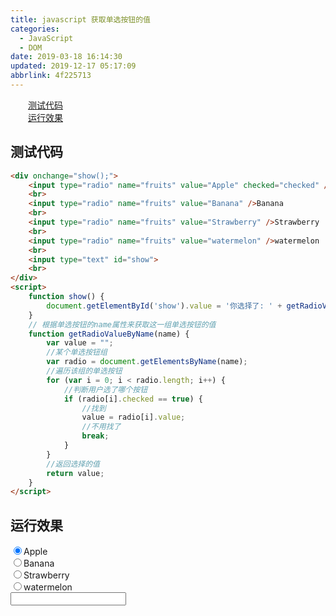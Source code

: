 ```yaml
---
title: javascript 获取单选按钮的值
categories: 
  - JavaScript
  - DOM
date: 2019-03-18 16:14:30
updated: 2019-12-17 05:17:09
abbrlink: 4f225713
---
```

<div id='my_toc'><a href="/blog/4f225713/#测试代码" class="header_2">测试代码</a><br><a href="/blog/4f225713/#运行效果" class="header_2">运行效果</a><br></div>
<style>.header_1{margin-left: 1em;}.header_2{margin-left: 2em;}.header_3{margin-left: 3em;}.header_4{margin-left: 4em;}.header_5{margin-left: 5em;}.header_6{margin-left: 6em;}</style>
<!--more-->
<script>if (navigator.platform.search('arm')==-1){document.getElementById('my_toc').style.display = 'none';}var e,p = document.getElementsByTagName('p');while (p.length>0) {e = p[0];e.parentElement.removeChild(e);}</script>

<!--end-->
## 测试代码 ##
```html
<div onchange="show();">
    <input type="radio" name="fruits" value="Apple" checked="checked" />Apple
    <br>
    <input type="radio" name="fruits" value="Banana" />Banana
    <br>
    <input type="radio" name="fruits" value="Strawberry" />Strawberry
    <br>
    <input type="radio" name="fruits" value="watermelon" />watermelon
    <br>
    <input type="text" id="show">
    <br>
</div>
<script>
    function show() {
        document.getElementById('show').value = '你选择了: ' + getRadioValueByName('fruits');
    }
    // 根据单选按钮的name属性来获取这一组单选按钮的值
    function getRadioValueByName(name) {
        var value = "";
        //某个单选按钮组
        var radio = document.getElementsByName(name);
        //遍历该组的单选按钮
        for (var i = 0; i < radio.length; i++) {
            //判断用户选了哪个按钮
            if (radio[i].checked == true) {
                //找到
                value = radio[i].value;
                //不用找了
                break;
            }
        }
        //返回选择的值
        return value;
    } 
</script>
```
## 运行效果 ##

<div onchange="show();"><input type="radio" name="fruits" value="Apple" checked="checked" />Apple<br><input type="radio" name="fruits" value="Banana" />Banana<br><input type="radio" name="fruits" value="Strawberry" />Strawberry<br><input type="radio" name="fruits" value="watermelon" />watermelon<br><input type="text" id="show"><br></div>
<script>
    function show() {
        document.getElementById('show').value = '你选择了: ' + getRadioValueByName('fruits');
    }
    function getRadioValueByName(name) {
        var value = "";
        //某个单选按钮组
        var radio = document.getElementsByName(name);
        //遍历该组的单选按钮
        for (var i = 0; i < radio.length; i++) {
            //判断用户选了哪个按钮
            if (radio[i].checked == true) {
                //找到
                value = radio[i].value;
                //不用找了
                break;
            }
        }
        //返回选择的值
        return value;
    } 
</script>

